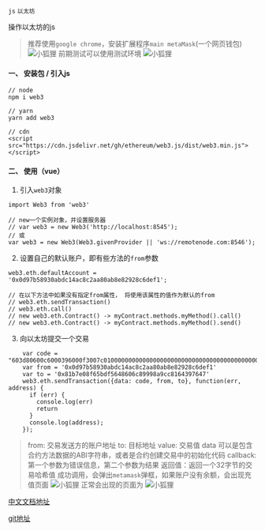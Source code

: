 `js`  `以太坊` 

操作以太坊的js

> 推荐使用`google chrome`，安装扩展程序`main metaMask`(一个网页钱包)
![小狐狸](https://upload-images.jianshu.io/upload_images/2941543-ce6f35d96e211a76.png?imageMogr2/auto-orient/strip%7CimageView2/2/w/1240)
前期测试可以使用测试环境
![小狐狸](https://upload-images.jianshu.io/upload_images/2941543-d973f16696de6ee4.png?imageMogr2/auto-orient/strip%7CimageView2/2/w/1240)



#### 一、 安装包 / 引入js

```
// node
npm i web3

// yarn
yarn add web3

// cdn
<script src="https://cdn.jsdelivr.net/gh/ethereum/web3.js/dist/web3.min.js"></script>
```

#### 二、 使用（vue）

1. 引入`web3`对象

```
import Web3 from 'web3'

// new一个实例对象，并设置服务器
// var web3 = new Web3('http://localhost:8545');
// 或
var web3 = new Web3(Web3.givenProvider || 'ws://remotenode.com:8546');
```

2. 设置自己的默认账户，即有些方法的`from`参数

```
web3.eth.defaultAccount = '0x0d97b58930abdc14ac8c2aa80ab8e82928c6def1';

// 在以下方法中如果没有指定from属性， 将使用该属性的值作为默认的from
// web3.eth.sendTransaction()
// web3.eth.call()
// new web3.eth.Contract() -> myContract.methods.myMethod().call()
// new web3.eth.Contract() -> myContract.methods.myMethod().send()
```

3. 向以太坊提交一个交易

```
    var code = "603d80600c6000396000f3007c01000000000000000000000000000000000000000000000000000000006000350463c6888fa18114602d57005b6007600435028060005260206000f3";
    var from = '0x0d97b58930abdc14ac8c2aa80ab8e82928c6def1'
    var to = '0x81b7e08f65bdf5648606c89998a9cc8164397647'
    web3.eth.sendTransaction({data: code, from, to}, function(err, address) {
      if (err) {
        console.log(err)
        return
      }
      console.log(address);
    });
```

> from: 交易发送方的账户地址
> to: 目标地址
> value: 交易值
> data 可以是包含合约方法数据的ABI字符串，或者是合约创建交易中的初始化代码
> callback: 第一个参数为错误信息，第二个参数为结果
> 返回值：返回一个32字节的交易哈希值
> 成功调用，会弹出`metamask`弹框，如果账户没有余额，会出现充值页面
![小狐狸](https://upload-images.jianshu.io/upload_images/2941543-ce94eca3aa04dfc0.png?imageMogr2/auto-orient/strip%7CimageView2/2/w/1240)
正常会出现的页面为
![小狐狸](https://upload-images.jianshu.io/upload_images/2941543-86e19b059cfc3c34.png?imageMogr2/auto-orient/strip%7CimageView2/2/w/1240)



[中文文档地址](http://cw.hubwiz.com/card/c/web3.js-1.0/1/2/19/)

[git地址](https://github.com/ethereum/web3.js/tree/master)


